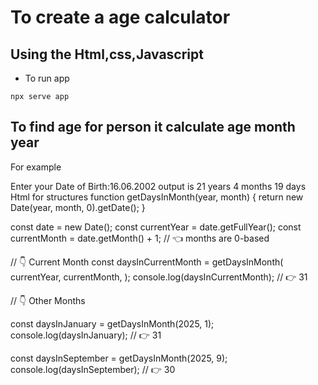 # To create a age calculator

Using the Html,css,Javascript
-
- To run app
```
npx serve app
```
## To find age for person it calculate age month year 
For example

Enter your Date of Birth:16.06.2002
output is 21 years 4 months 19 days
Html for structures 
function getDaysInMonth(year, month) {
  return new Date(year, month, 0).getDate();
}

const date = new Date();
const currentYear = date.getFullYear();
const currentMonth = date.getMonth() + 1; // 👈️ months are 0-based

// 👇️ Current Month
const daysInCurrentMonth = getDaysInMonth(
  currentYear,
  currentMonth,
);
console.log(daysInCurrentMonth); // 👉️ 31

// 👇️ Other Months

const daysInJanuary = getDaysInMonth(2025, 1);
console.log(daysInJanuary); // 👉️ 31

const daysInSeptember = getDaysInMonth(2025, 9);
console.log(daysInSeptember); 
// 👉️ 30

